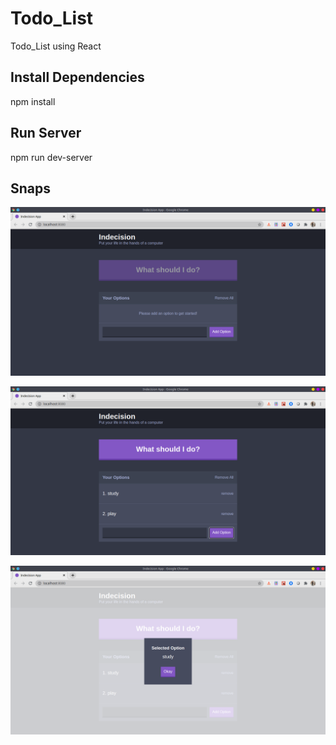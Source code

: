# Todo_List
Todo_List using React

## Install Dependencies 
npm install

## Run Server
npm run dev-server

## Snaps
![Withot any TODO](https://github.com/rajnish1999/Todo_List/blob/master/public/images/withoutItem.png)

![With TODO](https://github.com/rajnish1999/Todo_List/blob/master/public/images/withItems.png)

![What ToDo](https://github.com/rajnish1999/Todo_List/blob/master/public/images/whatToDo.png)


